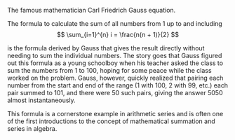 The famous mathematician Carl Friedrich Gauss equation.

The formula to calculate the sum of all numbers from 1 up to and including 
$$
\sum_{i=1}^{n} i = \frac{n(n + 1)}{2}
$$
 
is the formula derived by Gauss that gives the result directly without needing to sum the individual numbers.
The story goes that Gauss figured out this formula as a young schoolboy when his teacher asked the class to sum the numbers from 1 to 100, hoping for some peace while the class worked on the problem. Gauss, however, quickly realized that pairing each number from the start and end of the range (1 with 100, 2 with 99, etc.) each pair summed to 101, and there were 50 such pairs, giving the answer 5050 almost instantaneously.

This formula is a cornerstone example in arithmetic series and is often one of the first introductions to the concept of mathematical summation and series in algebra.